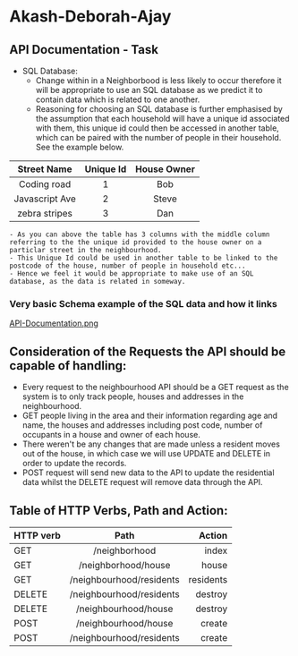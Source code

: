 # Akash-Deborah-Ajay
## API Documentation - Task

- SQL Database:
  - Change within in a Neighborbood is less likely to occur therefore it will be appropriate to use an SQL database as we predict it to contain data which is related to one another.
  - Reasoning for choosing an SQL database is further emphasised by the assumption that each household will have a unique id associated with them, this unique id could then be accessed in another table, which can be paired with the number of people in their household. See the example below.

|  Street Name   | Unique Id | House Owner |
| :------------: | :-------: | :---------: |
|  Coding road   |     1     |     Bob     |
| Javascript Ave |     2     |    Steve    |
| zebra stripes  |     3     |     Dan     |

    - As you can above the table has 3 columns with the middle column referring to the the unique id provided to the house owner on a particlar street in the neighbourhood.
    - This Unique Id could be used in another table to be linked to the postcode of the house, number of people in household etc...
    - Hence we feel it would be appropriate to make use of an SQL database, as the data is related in someway.

### Very basic Schema example of the SQL data and how it links

[API-Documentation.png](https://postimg.cc/Lnj1jbqr)

## Consideration of the Requests the API should be capable of handling:

- Every request to the neighbourhood API should be a GET request as the system is to only track people, houses and addresses in the neighbourhood.
- GET people living in the area and their information regarding age and name, the houses and addresses including post code, number of occupants in a house and owner of each house.
- There weren't be any changes that are made unless a resident moves out of the house, in which case we will use UPDATE and DELETE in order to update the records.
- POST request will send new data to the API to update the residential data whilst the DELETE request will remove data through the API.

## Table of HTTP Verbs, Path and Action:
| HTTP verb      | Path                    | Action    |
| ------------- |:------------------------:| ---------:|
| GET           | /neighborhood            | index     |
| GET           | /neighborhood/house      |   house   |
| GET           | /neighbourhood/residents | residents |
| DELETE        | /neighbourhood/residents |   destroy |
| DELETE        | /neighbourhood/house     |   destroy |
| POST          | /neighbourhood/house     | create    |
| POST          | /neighbourhood/residents | create    |
